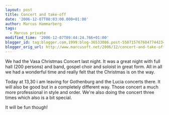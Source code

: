 ```yaml
---
layout: post
title: Concert and take-off
date: '2006-12-07T08:03:00.000+01:00'
author: Marcus Hammarberg
tags:
  - Marcus private
modified_time: '2006-12-07T09:44:24.766+01:00'
blogger_id: tag:blogger.com,1999:blog-36533086.post-5507157676047744234
blogger_orig_url: http://www.marcusoft.net/2006/12/concert-and-take-off.html
---
```


We had
the Vasa Christmas Concert last night. It was a great night with full
hall (200 persons) and band, gospel choir and soloist in great form. All
in all we had a wonderful time and really felt that the Christmas is on
the way.

Today at 13,30 i am leaving for Gothenburg and the Lucia concerts there.
It will also be good but in a completely different way. Those concert a
much more professional in style and order. We're also doing the concert
three times which also is a bit special.

It will be fun though!
